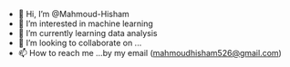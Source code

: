 - 👋 Hi, I’m @Mahmoud-Hisham
- 👀 I’m interested in machine learning
- 🌱 I’m currently learning data analysis
- 💞️ I’m looking to collaborate on ...
- 📫 How to reach me ...by my email (mahmoudhisham526@gmail.com)

<!---
Mahmoud-Hisham/Mahmoud-Hisham is a ✨ special ✨ repository because its `README.md` (this file) appears on your GitHub profile.
You can click the Preview link to take a look at your changes.
--->
